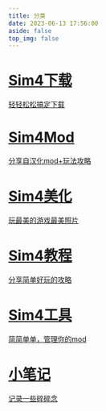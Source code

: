 ```yaml
---
title: 分类
date: 2023-06-13 17:56:00
aside: false
top_img: false
---
```


<style>
  #libCategories .card-wrap:hover .card-info:after {
    width: 300%;
  }
</style>
<link rel="stylesheet" type="text/css" href="https://npm.elemecdn.com/js-heo@1.0.11/3dCard/no3d.css">

<div id='libCategories'>
<div id="lib-cards" class="container">

<a href='javascript:void(0);' onClick='pjax.loadUrl("/categories/Sim4下载/")'>
<card data-image="https://bu.dusays.com/2023/06/18/648e58d50fdc5.jpg">
<h1 slot="header">Sim4下载</h1>
<p slot="content">轻轻松松搞定下载</p>
</card>
</a>

<a href='javascript:void(0);' onClick='pjax.loadUrl("/categories/Sim4Mod/")'>
  <card data-image="https://bu.dusays.com/2023/06/19/6490123dde5ba.jpg">
    <h1 slot="header">Sim4Mod</h1>
    <p slot="content">分享自汉化mod+玩法攻略</p>
  </card>
</a>

<a href='javascript:void(0);' onClick='pjax.loadUrl("/categories/Sim4教程/")'>
  <card data-image="https://bu.dusays.com/2023/06/19/6490131905abc.jpg">
    <h1 slot="header">Sim4美化</h1>
    <p slot="content">玩最美的游戏最美照片</p>
  </card>
</a>

<a href='javascript:void(0);' onClick='pjax.loadUrl("/categories/Sim4教程/")'>
  <card data-image="https://bu.dusays.com/2023/06/19/6490123f696eb.jpg">
    <h1 slot="header">Sim4教程</h1>
    <p slot="content">分享简单好玩的攻略</p>
  </card>
</a>

<a href='javascript:void(0);' onClick='pjax.loadUrl("/categories/Sim4工具/")'>
  <card data-image="https://bu.dusays.com/2023/06/19/649012b449f33.jpg">
    <h1 slot="header">Sim4工具</h1>
    <p slot="content">简简单单，管理你的mod</p>
  </card>
</a>

<a href='javascript:void(0);' onClick='pjax.loadUrl("/categories/小笔记/")'>
  <card data-image="https://bu.dusays.com/2023/08/30/64eec4370d8dd.jpg">
    <h1 slot="header">小笔记</h1>
    <p slot="content">记录一些碎碎念</p>
  </card>
</a>

<!-- <a href='javascript:void(0);' onClick='pjax.loadUrl("/categories/steam/")'>
  <card data-image="">
    <h1 slot="header">steam</h1>
    <p slot="content">一些好玩的单机热游</p>
  </card>
</a> -->



</div>
</div>

<script src='https://lf6-cdn-tos.bytecdntp.com/cdn/expire-1-M/vue/2.6.14/vue.min.js' data-pjax></script>

<script type="text/javascript" src="https://npm.elemecdn.com/anzhiyu-theme-static@1.0.7/no3d/no3d.js" data-pjax></script>
